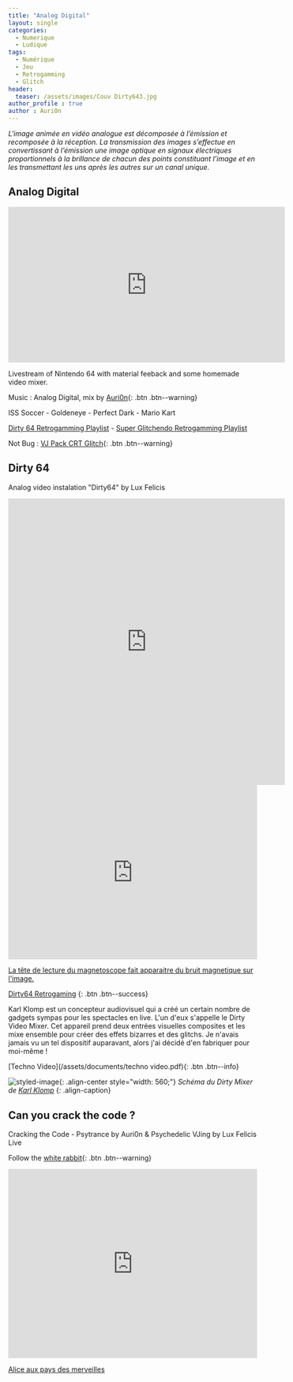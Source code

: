 ```yaml
---
title: "Analog Digital"
layout: single
categories:
  - Numerique 
  - Ludique
tags:
  - Numérique
  - Jeu
  - Retrogamming
  - Glitch
header:
  teaser: /assets/images/Couv Dirty643.jpg
author_profile : true
author : Auri0n
---
```

*L'image animée en vidéo analogue est décomposée à l’émission et recomposée à la réception. La transmission des images s’effectue en convertissant à l’émission une image optique en signaux électriques proportionnels à la brillance de chacun des points constituant l’image et en les transmettant les uns après les autres sur un canal unique.*

## Analog Digital

<iframe width="560" height="315" src="https://www.youtube.com/embed/4y-WtYuUzV0" title="YouTube video player" frameborder="0" allow="accelerometer; autoplay; clipboard-write; encrypted-media; gyroscope; picture-in-picture; web-share" allowfullscreen></iframe>

Livestream of Nintendo 64 with material feeback and some homemade video mixer.

Music : Analog Digital, mix by [Auri0n](https://soundcloud.com/auri0n){: .btn .btn--warning}

ISS Soccer - Goldeneye - Perfect Dark - Mario Kart

[Dirty 64 Retrogamming Playlist](https://www.youtube.com/playlist?list=PLsg_cg9K_TfUx74HVaGYrb2ktj8yUFPQx) - [Super Glitchendo Retrogamming Playlist](https://www.youtube.com/playlist?list=PLsg_cg9K_TfW4l99hidxgcy1vLcLfemsH)

Not Bug : [VJ Pack CRT Glitch](https://www.vjloops.com/stock-pack/not-bug--crt-tv-glitches-223736.html){: .btn .btn--warning}

## Dirty 64
Analog video instalation "Dirty64" by Lux Felicis

<iframe src="https://www.instagram.com/luxfelicis/embed" width="560" height="580" frameborder="0"> </iframe>

<div style="width:100%;height:0;padding-bottom:70%;position:relative;"><iframe src="https://giphy.com/embed/l3q2DjYkmGHJURUha" width="100%" height="100%" style="position:absolute" frameBorder="0" class="giphy-embed" allowFullScreen></iframe></div><p><a href="/glitch-art/">
La tête de lecture du magnetoscope fait apparaitre du bruit magnetique sur l'image.</a></p>

[Dirty64 Retrogaming](https://www.youtube.com/playlist?list=PLsg_cg9K_TfUx74HVaGYrb2ktj8yUFPQx)
{: .btn .btn--success}

Karl Klomp est un concepteur audiovisuel qui a créé un certain nombre de gadgets sympas pour les spectacles en live. L'un d'eux s'appelle le Dirty Video Mixer. Cet appareil prend deux entrées visuelles composites et les mixe ensemble pour créer des effets bizarres et des glitchs. Je n'avais jamais vu un tel dispositif auparavant, alors j'ai décidé d'en fabriquer pour moi-même !

[Techno Video](/assets/documents/techno video.pdf){: .btn .btn--info}

![styled-image](/assets/images/schema/Dirty64_schema.jpg "DirtyMixer"){: .align-center style="width: 560;"}
*Schéma du Dirty Mixer de [Karl Klomp](https://www.karlklomp.nl)*
{: .align-caption}

## Can you crack the code ? 

Cracking the Code - Psytrance by Auri0n & Psychedelic VJing by Lux Felicis Live

Follow the [white rabbit](https://www.youtube.com/watch?v=enOvHp_uv4U){: .btn .btn--warning}

<div style="width:100%;height:0;padding-bottom:76%;position:relative;"><iframe src="https://giphy.com/embed/jrp2fq0CXoN3iclsep" width="100%" height="100%" style="position:absolute" frameBorder="0" class="giphy-embed" allowFullScreen></iframe></div><p><a href="https://giphy.com/gifs/disney-alice-wonderland-jrp2fq0CXoN3iclsep">Alice aux pays des merveilles</a></p>


